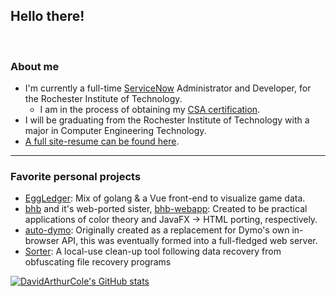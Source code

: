 ## Hello there!

<br/>

### About me
<span>
  <ul>
    <li>I'm currently a full-time <a href="https://www.servicenow.com/" target="_blank" rel="noreferrer">ServiceNow</a> Administrator and Developer, for the Rochester Institute of Technology.<ul><li>I am in the process of obtaining my <a href="https://www.servicenow.com/services/training-and-certification/certified-system.html" target="_blank" rel="noreferrer">CSA certification</a>.</li></ul></li>
    <li>I will be graduating from the Rochester Institute of Technology with a major in Computer Engineering Technology.</li>
    <li><a href="https://davidarthurcole.github.io/" target="_blank" rel="noreferrer">A full site-resume can be found here</a>.</li>
  </ul>
</span>

<hr>

### Favorite personal projects
<span>
  <ul>
    <li> <a href="https://github.com/DavidArthurCole/EggLedger" target="_blank" rel="noreferrer">EggLedger</a>: Mix of golang & a Vue front-end to visualize game data.</li>
    <li> <a href="https://github.com/DavidArthurCole/bhb" target="_blank" rel="noreferrer">bhb</a> and it's web-ported sister, <a href="https://github.com/DavidArthurCole/bhb-webapp" target="_blank" rel="noreferrer">bhb-webapp</a>: Created to be practical applications of color theory and JavaFX -> HTML porting, respectively. </li>
    <li> <a href="https://github.com/DavidArthurCole/auto-dymo" target="_blank" rel="noreferrer">auto-dymo</a>: Originally created as a replacement for Dymo's own in-browser API, this was eventually formed into a full-fledged web server.</li>
    <li> <a href="https://github.com/DavidArthurCole/Sorter" target="_blank" rel="noreferrer">Sorter</a>: A local-use clean-up tool following data recovery from obfuscating file recovery programs</li>
  </ul>
</span>

[![DavidArthurCole's GitHub stats](https://github-readme-stats.vercel.app/api?username=DavidArthurCole)](https://github.com/anuraghazra/github-readme-stats)
